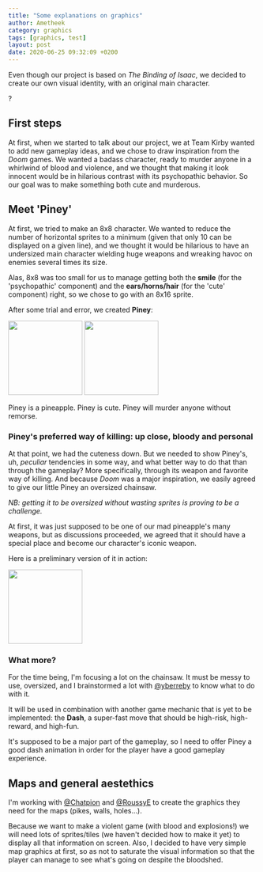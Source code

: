 ```yaml
---
title: "Some explanations on graphics"
author: Ametheek
category: graphics
tags: [graphics, test]
layout: post
date: 2020-06-25 09:32:09 +0200
---
```


Even though our project is based on _The Binding of Isaac_, we decided to create
our own visual identity, with an original main character.

?

## First steps

At first, when we started to talk about our project, we at Team Kirby wanted to add
new gameplay ideas, and we chose to draw inspiration from the _Doom_ games.
We wanted a badass character, ready to murder anyone in a whirlwind of blood
and violence, and we thought that making it look innocent would be in hilarious
contrast with its psychopathic behavior. So our goal was to make something both
cute and murderous.

## Meet 'Piney'

At first, we tried to make an 8x8 character. We wanted to reduce the number of
horizontal sprites to a minimum (given that only 10 can be displayed on a given
line), and we thought it would be hilarious to have an undersized main character
wielding huge weapons and wreaking havoc on enemies several times its size.

Alas, 8x8 was too small for us to manage getting both the **smile** (for the
'psychopathic' component) and the **ears/horns/hair** (for the 'cute' component)
right, so we chose to go with an 8x16 sprite.

After some trial and error, we created **Piney**:

<img src="/gboi-kirby/assets/img/latwalk1.gif" width="150"  />
<img src="/gboi-kirby/assets/img/downwalk1.gif" width="150"  />


Piney is a pineapple. Piney is cute. Piney will murder anyone without remorse.

### Piney's preferred way of killing: up close, bloody and personal

At that point, we had the cuteness down. But we needed to show Piney's, uh,
_peculiar_ tendencies in some way, and what better way to do that than through
the gameplay?
More specifically, through its weapon and favorite way of killing. And because
_Doom_ was a major inspiration, we easily agreed to give our little Piney an
oversized  chainsaw.

_NB: getting it to be oversized without wasting sprites is proving to
be a challenge._

At first, it was just supposed to be one of our mad pineapple's many weapons,
but as discussions proceeded, we agreed that it should have a special place and
become our character's iconic weapon.

Here is a preliminary version of it in action:

<img src="/gboi-kirby/assets/img/chainsaw1.gif" width="150" />


### What more?

For the time being, I'm focusing a lot on the chainsaw. It must be messy to
use, oversized, and I brainstormed a lot with
[@yberreby](https://github.com/yberreby) to know what to do with it.

It will be used in combination with another game mechanic that is yet to be
implemented: the **Dash**, a super-fast move that should be high-risk,
high-reward, and high-fun.

It's supposed to be a major part of the gameplay, so I need to offer Piney a
good dash animation in order for the player have a good gameplay experience.


## Maps and general aestethics

I'm working with [@Chatpion](https://github.com/ChatPion) and
[@RoussyE](https://github.com/RoussyE) to create the graphics they need for the
maps (pikes, walls, holes...).

Because we want to make a violent game (with blood and explosions!) we will need
lots of sprites/tiles (we haven't decided how to make it yet) to display all
that information on screen. Also, I decided to have very simple
map graphics at first, so as not to saturate the visual information so that the
player can manage to see what's going on despite the bloodshed.
